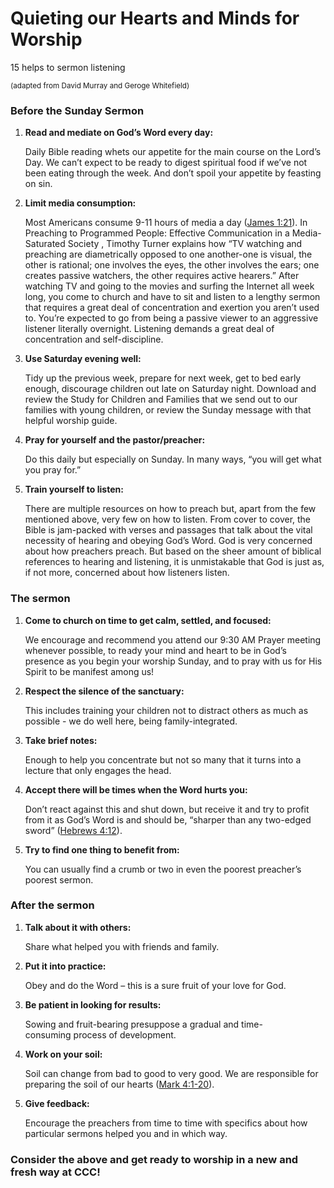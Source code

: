 # Quieting our Hearts and Minds for Worship

15  helps to sermon listening

<small>(adapted from David Murray and Geroge Whitefield)</small>

### Before the Sunday Sermon
1. **Read and mediate on God’s Word every day:**

	Daily Bible reading whets our appetite for the main course on the Lord’s Day. We can’t expect to be ready to digest spiritual food if we’ve not been eating through the week. And don’t spoil your appetite by feasting on sin.

2. **Limit media consumption:**

	Most Americans consume 9-11 hours of media a day ([James 1:21][1]). In Preaching to Programmed People: Effective Communication in a Media-Saturated Society , Timothy Turner explains how “TV watching and preaching are diametrically opposed to one another-one is visual, the other is rational; one involves the eyes, the other involves the ears; one creates passive watchers, the other requires active hearers.” After watching TV and going to the movies and surfing the Internet all week long, you come to church and have to sit and listen to a lengthy sermon that requires a great deal of concentration and exertion you aren’t used to. You’re expected to go from being a passive viewer to an aggressive listener literally overnight. Listening demands a great deal of concentration and self-discipline.

3. **Use Saturday evening well:**

	Tidy up the previous week, prepare for next week, get to bed early enough, discourage children out late on Saturday night. Download and review the Study for Children and Families that we send out to our families with young children, or review the Sunday message with that helpful worship guide. 

4. **Pray for yourself and the pastor/preacher:**

	Do this daily but especially on Sunday. In many ways, “you will get what you pray for.”

5. **Train yourself to listen:**

	There are multiple resources on how to preach but, apart from the few mentioned above, very few on how to listen. From cover to cover, the Bible is jam-packed with verses and passages that talk about the vital necessity of hearing and obeying God’s Word. God is very concerned about how preachers preach. But based on the sheer amount of biblical references to hearing and listening, it is unmistakable that God is just as, if not more, concerned about how listeners listen.

### The sermon

1. **Come to church on time to get calm, settled, and focused:**

	We encourage and recommend you attend our 9:30 AM Prayer meeting whenever possible, to ready your mind and heart to be in God’s presence as you begin your worship Sunday, and to pray with us for His Spirit to be manifest among us! 

2. **Respect the silence of the sanctuary:**

	This includes training your children not to distract others as much as possible - we do well here, being family-integrated. 

3. **Take brief notes:**

	Enough to help you concentrate but not so many that it turns into a lecture that only engages the head.

4. **Accept there will be times when the Word hurts you:**

	Don’t react against this and shut down, but receive it and try to profit from it as God’s Word is and should be, “sharper than any two-edged sword” ([Hebrews 4:12][2]).

5. **Try to find one thing to benefit from:**

	You can usually find a crumb or two in even the poorest preacher’s poorest sermon.

### After the sermon

1. **Talk about it with others:**

	Share what helped you with friends and family.

2. **Put it into practice:**

	Obey and do the Word – this is a sure fruit of your love for God.

3. **Be patient in looking for results:**

	Sowing and fruit-bearing presuppose a gradual and time-consuming process of development.

4. **Work on your soil:**

	Soil can change from bad to good to very good. We are responsible for preparing the soil of our hearts ([Mark 4:1-20][3]).

5. **Give feedback:**

	Encourage the preachers from time to time with specifics about how particular sermons helped you and in which way. 

### Consider the above and get ready to worship in a new and fresh way at CCC!

[1]: https://www.biblegateway.com/passage/?search=James+1%3A21&version=ESV
[2]: https://www.biblegateway.com/passage/?search=Hebrews+4%3A12&version=ESV
[3]:https://www.biblegateway.com/passage/?search=Mark+4%3A1-20&version=ESV
